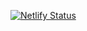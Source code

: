 
[![Netlify Status](https://api.netlify.com/api/v1/badges/979b24d4-b2f4-4ad0-9a93-f2e8c0a07801/deploy-status)](https://app.netlify.com/sites/ranchomaria/deploys)
